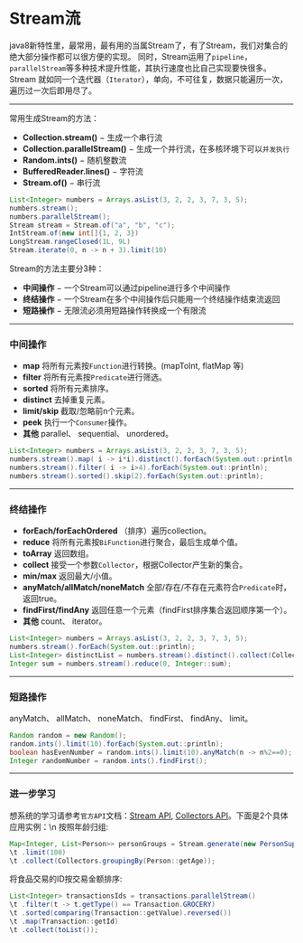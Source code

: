 Stream流
===

java8新特性里，最常用，最有用的当属Stream了，有了Stream，我们对集合的绝大部分操作都可以很方便的实现。 
同时，Stream运用了`pipeline`，`parallelStream`等多种技术提升性能，其执行速度也比自己实现要快很多。
Stream 就如同一个迭代器（`Iterator`），单向，不可往复，数据只能遍历一次，遍历过一次后即用尽了。

***
常用生成Stream的方法：
* **Collection.stream()** − 生成一个串行流
* **Collection.parallelStream()** − 生成一个并行流，在多核环境下可以`并发执行`
* **Random.ints()** − 随机整数流
* **BufferedReader.lines()** − 字符流
* **Stream.of()** − 串行流
```java
List<Integer> numbers = Arrays.asList(3, 2, 2, 3, 7, 3, 5);
numbers.stream();
numbers.parallelStream();
Stream stream = Stream.of("a", "b", "c");
IntStream.of(new int[]{1, 2, 3})
LongStream.rangeClosed(1L, 9L)
Stream.iterate(0, n -> n + 3).limit(10)
```
Stream的方法主要分3种：
* **中间操作** − 一个Stream可以通过pipeline进行多个中间操作
* **终结操作** − 一个Stream在多个中间操作后只能用一个终结操作结束流返回
* **短路操作** − 无限流必须用短路操作转换成一个有限流

***
### 中间操作
* **map** 将所有元素按`Function`进行转换。(mapToInt, flatMap 等)
* **filter** 将所有元素按`Predicate`进行筛选。
* **sorted** 将所有元素排序。
* **distinct** 去掉重复元素。
* **limit/skip** 截取/忽略前n个元素。
* **peek** 执行一个`Consumer`操作。
* **其他** parallel、 sequential、 unordered。
```java
List<Integer> numbers = Arrays.asList(3, 2, 2, 3, 7, 3, 5);
numbers.stream().map( i -> i*i).distinct().forEach(System.out::println);
numbers.stream().filter( i -> i>4).forEach(System.out::println);
numbers.stream().sorted().skip(2).forEach(System.out::println);
```

***
### 终结操作
* **forEach/forEachOrdered** （排序）遍历collection。
* **reduce** 将所有元素按`BiFunction`进行聚合，最后生成单个值。
* **toArray** 返回数组。
* **collect** 接受一个参数`Collector`，根据Collector产生新的集合。
* **min/max** 返回最大/小值。
* **anyMatch/allMatch/noneMatch** 全部/存在/不存在元素符合`Predicate`时，返回true。
* **findFirst/findAny** 返回任意一个元素（findFirst排序集合返回顺序第一个）。
* **其他** count、 iterator。
```java
List<Integer> numbers = Arrays.asList(3, 2, 2, 3, 7, 3, 5);
numbers.stream().forEach(System.out::println);
List<Integer> distinctList = numbers.stream().distinct().collect(Collectors.toList());
Integer sum = numbers.stream().reduce(0, Integer::sum);
```

***
### 短路操作
anyMatch、 allMatch、 noneMatch、 findFirst、 findAny、 limit。
```java
Random random = new Random();
random.ints().limit(10).forEach(System.out::println);
boolean hasEvenNumber = random.ints().limit(10).anyMatch(n -> n%2==0);
Integer randomNumber = random.ints().findFirst();
```

***
###  进一步学习
想系统的学习请参考`官方API`文档：[Stream API](http://docs.oracle.com/javase/8/docs/api/java/util/stream/Stream.html), 
[Collectors API](http://docs.oracle.com/javase/8/docs/api/java/util/stream/Collectors.html)。下面是2个具体应用实例：\n
按照年龄归组:
```java
Map<Integer, List<Person>> personGroups = Stream.generate(new PersonSupplier())
\t .limit(100)
\t .collect(Collectors.groupingBy(Person::getAge));
```
将食品交易的ID按交易金额排序:
```java
List<Integer> transactionsIds = transactions.parallelStream()
\t .filter(t -> t.getType() == Transaction.GROCERY)
\t .sorted(comparing(Transaction::getValue).reversed())
\t .map(Transaction::getId)
\t .collect(toList());
```